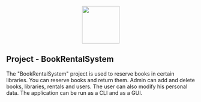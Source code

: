 
<p align="center">
  <img src="https://user-images.githubusercontent.com/115503793/219035304-2b496bb4-3576-4851-a4fa-db4303ced98b.png" width="100" height="100">
</p>

## Project - BookRentalSystem

The "BookRentalSystem" project is used to reserve books in certain libraries.
You can reserve books and return them.
Admin can add and delete books, libraries, rentals and users.
The user can also modify his personal data.
The application can be run as a CLI and as a GUI.


